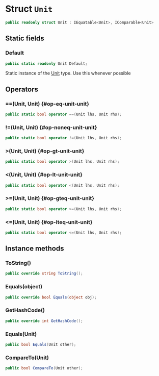 # Struct `Unit`

```cs
public readonly struct Unit : IEquatable<Unit>, IComparable<Unit>
```

## Static fields

### Default

```cs
public static readonly Unit Default;
```

Static instance of the [Unit](#struct-unit) type. Use this whenever possible

## Operators

### ==(Unit, Unit) {#op-eq-unit-unit}

```cs
public static bool operator ==(Unit lhs, Unit rhs);
```

### !=(Unit, Unit) {#op-noneq-unit-unit}

```cs
public static bool operator !=(Unit lhs, Unit rhs);
```

### >(Unit, Unit) {#op-gt-unit-unit}

```cs
public static bool operator >(Unit lhs, Unit rhs);
```

### <(Unit, Unit) {#op-lt-unit-unit}

```cs
public static bool operator <(Unit lhs, Unit rhs);
```

### >=(Unit, Unit) {#op-gteq-unit-unit}

```cs
public static bool operator >=(Unit lhs, Unit rhs);
```

### <=(Unit, Unit) {#op-lteq-unit-unit}

```cs
public static bool operator <=(Unit lhs, Unit rhs);
```

## Instance methods

### ToString()

```cs
public override string ToString();
```

### Equals(object)

```cs
public override bool Equals(object obj);
```

### GetHashCode()

```cs
public override int GetHashCode();
```

### Equals(Unit)

```cs
public bool Equals(Unit other);
```

### CompareTo(Unit)

```cs
public bool CompareTo(Unit other);
```

